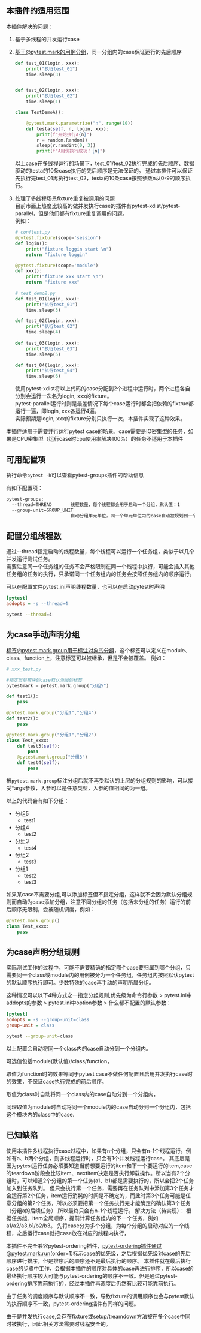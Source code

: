
## 本插件的适用范围
本插件解决的问题：
1. 基于多线程的并发运行case
2. 基于@pytest.mark的用例分组，同一分组内的case保证运行的先后顺序
    ```python
    def test_01(login, xxx):
        print("执行test_01")
        time.sleep(3)


    def test_02(login, xxx):
        print("执行test_02")
        time.sleep(1)
    
    class TestDemoA():
    
        @pytest.mark.parametrize("n", range(10))
        def testa(self, n, login, xxx):
            print(f"开始执行A{n}")
            r = random.Random()
            sleep(r.randint(0, 3))
            print(f"A用例执行成功：{n}")
    ```
    
    以上case在多线程运行的场景下，test_01/test_02执行完成的先后顺序、数据驱动的testa的10条case执行的先后顺序是无法保证的。
    通过本插件可以保证先执行完test_01再执行test_02，testa的10条case按照参数n从0-9的顺序执行。
    
3. 处理了多线程场景fixture重复被调用的问题  
    目前市面上热度比较高的做并发执行case的插件有pytest-xdist/pytest-parallel，但是他们都有fixture重复调用的问题。  
    例如：
    ```python
    # conftest.py
    @pytest.fixture(scope='session')
    def login():
        print("fixture loggin start \n")
        return "fixture loggin"
    
    @pytest.fixture(scope='module')
    def xxx():
        print("fixture xxx start \n")
        return "fixture xxx"
        
    # test_demo2.py
    def test_01(login, xxx):
        print("执行test_01")
        time.sleep(3)
    
    def test_02(login, xxx):
        print("执行test_02")
        time.sleep(4)
     
    def test_03(login, xxx):
        print("执行test_03")
        time.sleep(5)
    
    def test_04(login, xxx):
        print("执行test_04")
        time.sleep(6)
    ```
    使用pytest-xdist将以上代码的case分配到2个进程中运行时，两个进程各自分别会运行一次名为login, xxx的fixture。      
    pytest-parallel运行时则是最差情况下每个case运行时都会把依赖的fixtrue都运行一遍，即login, xxx各运行4遍。      
    实际预期是login, xxx的fixture分别只执行一次，本插件实现了这种效果。        


本插件适用于需要并行运行pytest case的场景。case需要是IO密集型的任务，如果是CPU密集型（运行case时cpu使用率解决100%）的任务不适用于本插件


## 可用配置项
执行命令`pytest -h`可以查看pytest-groups插件的帮助信息    

有如下配置项：     
```bash
pytest-groups:
  --thread=THREAD       线程数量，每个线程都会用于启动一个分组，默认值：1
  --group-unit=GROUP_UNIT
                        自动分组单元单位，同一个单元单位内的case自动被规划到一个分组内，可选值：module(默认值)/class/function
```


## 配置分组线程数
通过--thread指定启动的线程数量，每个线程可以运行一个任务组，类似于以几个并发运行测试任务。   
需要注意同一个任务组的任务不会严格限制在同一个线程中执行，可能会插入其他任务组的任务的执行，只承诺同一个任务组内的任务会按照任务组内的顺序运行。

可以在配置文件pytest.ini声明线程数量，也可以在启动pytest时声明
```ini
[pytest]
addopts = -s --thread=4
```
```bash
pytest --thread=4
```

## 为case手动声明分组
标签@pytest.mark.group用于标注对象的分组，这个标签可以定义在module、class、function上，注意标签可以被继承，但是不会被覆盖。
例如：
```python
# xxx_test.py

#指定当前模块的case默认添加的标签
pytestmark = pytest.mark.group("分组5")

def test1():
    pass

@pytest.mark.group("分组1","分组4")
def test2():
    pass

@pytest.mark.group("分组1","分组2")
class Test_xxxx:
    def test3(self):
        pass
    @pytest.mark.group("分组3")
    def test4(self):
        pass
```
被`pytest.mark.group`标注分组后就不再受默认的上层的分组规则的影响，可以接受*args参数，入参可以是任意类型，入参的值相同的为一组。

以上的代码会有如下分组：
* 分组5
    - test1
* 分组4
    - test2
* 分组3
    - test4
* 分组2
    - test3
* 分组1
    - test2
    - test3

如果某case不需要分组,可以添加标签但不指定分组，这样就不会因为默认分组规则而自动为case添加分组，注意不同分组的任务（包括未分组的任务）运行的前后顺序无限制，会被随机调度，例如：
```python
@pytest.mark.group()
class Test_xxxx:
    pass
```

## 为case声明分组规则
实际测试工作的过程中，可能不需要精确的指定哪个case要归属到哪个分组，只需要同一个class或module内的用例被分为一个任务组，任务组内按照默认pytest的默认顺序执行即可。少数特殊的case再手动的声明所属分组。

这种情况可以以下4种方式之一指定分组规则,优先级为命令行参数 > pytest.ini中addopts的参数 > pytest.ini中option参数 > 什么都不配置的默认参数：
```ini
[pytest]
addopts = -s --group-unit=class
group-unit = class
```
```bash
pytest --group-unit=class
```
以上配置会自动将同一个class内的case自动分到一个分组内。

可选值包括module(默认值)/class/function，

取值为function时的效果等同于pytest case不做任何配置且启用并发执行case时的效果，不保证case执行完成的前后顺序。

取值为class时自动将同一个class内的case自动分到一个分组内，

同理取值为module时自动将同一个module内的case自动分到一个分组内，包括这个模块内的class中的case.


## 已知缺陷
使用本插件多线程执行case过程中，如果有n个分组，只会有n-1个线程运行。例如有a、b两个分组，则多线程运行时，只会有1个并发线程运行case。
其底层是因为pytest运行任务必须要知道当前想要运行的item和下一个要运行的item,case的teardown阶段会比较item、nextitem决定是否执行卸载操作。所以当有2个分组时，可以知道2个分组的第一个任务(a1、b1)都是需要执行的，所以会把2个任务加入到任务队列。
但只会执行第一个任务，需要再在任务队列中添加第3个任务才会运行第2个任务，item运行消耗的时间是不确定的，而此时第3个任务可能是任意分组的第2个任务，所以必须要把第一个任务执行完才能确定的确认第3个任务（分组a的后续任务）
所以最终只会有n-1个线程运行。
解决方法（待实现）：
根据任务组、item全局顺序，提前计算任务组内的下一个任务，例如a1/a2/a3,b1/b2/b3。
先将case分为多个分组，为每个分组的启动对应的一个线程，之后运行case就把case放在对应的线程内执行，

本插件不完全兼容pytest-ordering插件，pytest-ordering插件通过@pytest.mark.run(order=1)标示case的优先级，之后根据优先级对case的先后顺序进行排序，但是排序后的顺序还不是最后执行的顺序。
本插件就在最后执行case的步骤中工作，会根据本插件的顺序对具体的case再进行排序，所以case的最终执行顺序较大可能与pytest-ordering的顺序不一致。但是通过pytest-ordering排序靠前执行的，经过本插件再调度后仍然有比较可能靠前执行。

由于任务的调度顺序与默认顺序不一致，导致fixture的调用顺序也会与pytest默认的执行顺序不一致，pytest-ordering插件有同样的问题。

由于是并发执行case,会存在fixture或setup/treamdown方法被在多个case中同时被执行，因此相关方法需要时线程安全的。


